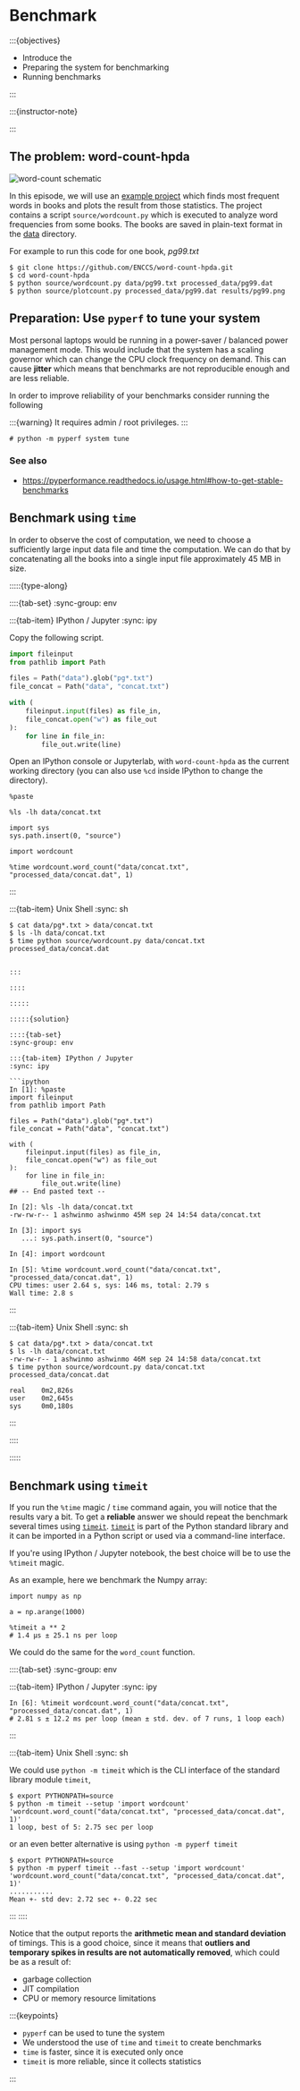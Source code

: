 # Benchmark

:::{objectives}

- Introduce the 
- Preparing the system for benchmarking
- Running benchmarks

:::

:::{instructor-note}

:::

## The problem: word-count-hpda

![word-count schematic](./img/arrows.png)

In this episode, we will use an
[example project](https://github.com/ENCCS/word-count-hpda)
which finds most frequent words in books and plots the result
from those statistics. The project contains a
script `source/wordcount.py` which is executed to analyze word 
frequencies from some books. The books are saved in plain-text format
in the [data](https://github.com/ENCCS/word-count-hpda/tree/main/data) directory.

For example to run this code for one book, *pg99.txt*

```console
$ git clone https://github.com/ENCCS/word-count-hpda.git
$ cd word-count-hpda 
$ python source/wordcount.py data/pg99.txt processed_data/pg99.dat
$ python source/plotcount.py processed_data/pg99.dat results/pg99.png
```

## Preparation: Use `pyperf` to tune your system

Most personal laptops would be running in a power-saver / balanced power management mode.
This would include that the system has a scaling governor which can change the CPU clock frequency on demand. This can cause **jitter**
which means that benchmarks are not reproducible enough and are less reliable.

In order to improve reliability of your benchmarks consider running the following

:::{warning}
It requires admin / root privileges.
:::

```console
# python -m pyperf system tune
```

### See also

- <https://pyperformance.readthedocs.io/usage.html#how-to-get-stable-benchmarks>


## Benchmark using `time`

In order to observe the cost of computation, we need to choose a 
sufficiently large input data file and time the computation. We can
do that by concatenating all the books into a single input file
approximately 45 MB in size.


:::::{type-along}

::::{tab-set}
:sync-group: env

:::{tab-item} IPython / Jupyter
:sync: ipy

Copy the following script.

```python
import fileinput
from pathlib import Path

files = Path("data").glob("pg*.txt")
file_concat = Path("data", "concat.txt")

with (
    fileinput.input(files) as file_in,
    file_concat.open("w") as file_out
):
    for line in file_in:
        file_out.write(line)
```

Open an IPython console or Jupyterlab, with `word-count-hpda` as the
current working directory (you can also use `%cd` inside IPython
to change the directory).

```ipython
%paste

%ls -lh data/concat.txt

import sys
sys.path.insert(0, "source")

import wordcount

%time wordcount.word_count("data/concat.txt", "processed_data/concat.dat", 1)
```


:::


:::{tab-item} Unix Shell
:sync: sh

```console
$ cat data/pg*.txt > data/concat.txt
$ ls -lh data/concat.txt
$ time python source/wordcount.py data/concat.txt processed_data/concat.dat


:::

::::

:::::

:::::{solution}

::::{tab-set}
:sync-group: env

:::{tab-item} IPython / Jupyter
:sync: ipy

```ipython
In [1]: %paste
import fileinput
from pathlib import Path

files = Path("data").glob("pg*.txt")
file_concat = Path("data", "concat.txt")

with (
    fileinput.input(files) as file_in,
    file_concat.open("w") as file_out
):
    for line in file_in:
        file_out.write(line)
## -- End pasted text --

In [2]: %ls -lh data/concat.txt
-rw-rw-r-- 1 ashwinmo ashwinmo 45M sep 24 14:54 data/concat.txt

In [3]: import sys
   ...: sys.path.insert(0, "source")

In [4]: import wordcount

In [5]: %time wordcount.word_count("data/concat.txt", "processed_data/concat.dat", 1)
CPU times: user 2.64 s, sys: 146 ms, total: 2.79 s
Wall time: 2.8 s
```

:::

:::{tab-item} Unix Shell
:sync: sh

```console
$ cat data/pg*.txt > data/concat.txt
$ ls -lh data/concat.txt
-rw-rw-r-- 1 ashwinmo ashwinmo 46M sep 24 14:58 data/concat.txt
$ time python source/wordcount.py data/concat.txt processed_data/concat.dat

real    0m2,826s
user    0m2,645s
sys     0m0,180s
```

:::

::::

:::::


## Benchmark using `timeit`

If you run the `%time` magic / `time` command again, you will notice 
that the results vary a bit. To get a **reliable** answer we should repeat
the benchmark several times using [`timeit`]. [`timeit`] is part of
the Python standard library and it can be imported in a Python script
or used via a command-line interface.

If you're using IPython / Jupyter notebook, the best choice will be
to use the `%timeit` magic.

[`timeit`]: https://docs.python.org/library/timeit.html

As an example, here we benchmark the Numpy array:

```ipython
import numpy as np

a = np.arange(1000)

%timeit a ** 2
# 1.4 µs ± 25.1 ns per loop
```


We could do the same for the `word_count` function.

::::{tab-set}
:sync-group: env

:::{tab-item} IPython / Jupyter
:sync: ipy

```ipython
In [6]: %timeit wordcount.word_count("data/concat.txt", "processed_data/concat.dat", 1)
# 2.81 s ± 12.2 ms per loop (mean ± std. dev. of 7 runs, 1 loop each)

```
:::

:::{tab-item} Unix Shell
:sync: sh

We could use `python -m timeit` which is the CLI interface of the standard library module `timeit`,

```console
$ export PYTHONPATH=source
$ python -m timeit --setup 'import wordcount' 'wordcount.word_count("data/concat.txt", "processed_data/concat.dat", 1)'
1 loop, best of 5: 2.75 sec per loop
```

or an even better alternative is using `python -m pyperf timeit`

```console
$ export PYTHONPATH=source
$ python -m pyperf timeit --fast --setup 'import wordcount' 'wordcount.word_count("data/concat.txt", "processed_data/concat.dat", 1)'
...........
Mean +- std dev: 2.72 sec +- 0.22 sec
```

:::
::::

Notice that the output reports the **arithmetic mean and standard deviation** of timings. This is a good choice, since it means that **outliers and temporary spikes in results are not automatically removed**, which could be as a result of:

- garbage collection
- JIT compilation
- CPU or memory resource limitations

:::{keypoints}

- `pyperf` can be used to tune the system
- We understood the use of `time` and `timeit` to create benchmarks
- `time` is faster, since it is executed only once
- `timeit` is more reliable, since it collects statistics

:::
